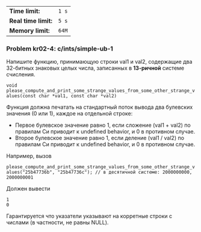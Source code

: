 |                      |       |
|----------------------|-------|
| **Time limit:**      | `1 s` |
| **Real time limit:** | `5 s` |
| **Memory limit:**    | `64M` |


### Problem kr02-4: c/ints/simple-ub-1

Напишите функцию, принимающую строки val1 и val2, содержащие два 32-битных знаковых целых числа,
записанных в **13-ричной** системе счисления.

`void please_compute_and_print_some_strange_values_from_some_other_strange_values(const char *val1,
const char *val2)`

Функция должна печатать на стандартный поток вывода два булевских значения (0 или 1), каждое на
отдельной строке:

* Первое булевское значение равно 1, если сложение (val1 + val2) по правилам Си приводит к undefined behavior, и 0 в противном случае.
* Второе булевское значение равно 1, если деление (val1 / val2) по правилам Си приводит к undefined behavior, и 0 в противном случае.

Например, вызов

`please_compute_and_print_some_strange_values_from_some_other_strange_values("25b47736b",
"25b47736c"); // в десятичной системе: 2000000000, 2000000001`

Должен вывести

    
    
    1
    0

Гарантируется что указатели указывают на корретные строки с числами (в частности, не равны NULL).

